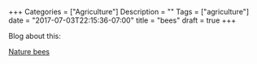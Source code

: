 +++
Categories = ["Agriculture"]
Description = ""
Tags = ["agriculture"]
date = "2017-07-03T22:15:36-07:00"
title = "bees"
draft = true
+++

Blog about this:

[Nature bees](https://www.nature.com/news/largest-ever-study-of-controversial-pesticides-finds-harm-to-bees-1.22229)
